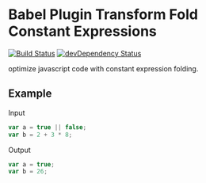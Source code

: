 # Babel Plugin Transform Fold Constant Expressions

[![Build Status](https://travis-ci.org/ChristianMurphy/babel-plugin-transform-fold-constant-expressions.svg?branch=master)](https://travis-ci.org/ChristianMurphy/babel-plugin-transform-fold-constant-expressions)
[![devDependency Status](https://david-dm.org/ChristianMurphy/babel-plugin-transform-fold-constant-expressions/dev-status.svg)](https://david-dm.org/ChristianMurphy/babel-plugin-transform-fold-constant-expressions#info=devDependencies)

optimize javascript code with constant expression folding.

## Example

Input

``` js
var a = true || false;
var b = 2 + 3 * 8;
```

Output

``` js
var a = true;
var b = 26;
```
